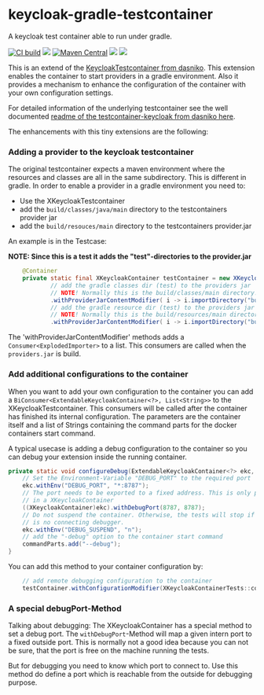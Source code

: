 # keycloak-gradle-testcontainer
A keycloak test container able to run under gradle. 

[![CI build](https://github.com/carstenSpraener/keycloak-gradle-testcontainer/actions/workflows/gradle.yml/badge.svg)](https://github.com/carstenSpraener/keycloak-gradle-testcontainer/actions/workflows/gradle.yml)
![](https://img.shields.io/github/v/release/carstenSpraener/keycloak-gradle-testcontainer?label=Release)
[![Maven Central](https://img.shields.io/maven-central/v/com.github.carstenSpraener/keycloak-gradle-testcontainer.svg?label=Maven%20Central)](https://search.maven.org/search?q=g:%22com.github.carstenSpraener%22%20AND%20a:%22keycloak-gradle-testcontainer%22)
![](https://img.shields.io/github/license/carstenSpraener/keycloak-gradle-testcontainer?label=License)
![](https://img.shields.io/badge/Keycloak-22.0-blue)


This is an extend of the [KeycloakTestcontainer from dasniko](https://github.com/dasniko/testcontainers-keycloak). This extension enables the container to start providers in a gradle environment. Also it provides a mechanism to enhance the configuration of the container with your own configuration settings.

For detailed information of the underlying testcontainer see the well documented [readme of the testcontainer-keycloak from dasniko here](https://github.com/dasniko/testcontainers-keycloak/blob/main/README.md).

The enhancements with this tiny extensions are the following:

### Adding a provider to the keycloak testcontainer

The original testcontainer expects a maven environment where the resources and classes are all in the same subdirectory. This is different in gradle. In order to enable a provider in a gradle environment you need to:

* Use the XKeycloakTestcontainer
* add the `build/classes/java/main` directory to the testcontainers provider jar
* add the `build/resouces/main` directory to the testcontainers provider.jar

An example is in the Testcase:

__NOTE: Since this is a test it adds the "test"-directories to the provider.jar__

```java
    @Container
    private static final XKeycloakContainer testContainer = new XKeycloakContainer()
            // add the gradle classes dir (test) to the providers jar
            // NOTE! Normally this is the build/classes/main directory!
            .withProviderJarContentModifier( i -> i.importDirectory("build/classes/java/test"))
            // add the gradle resource dir (test) to the providers jar
            // NOTE! Normally this is the build/resources/main directory!
            .withProviderJarContentModifier( i -> i.importDirectory("build/resources/test"))

```

The 'withProviderJarContentModifier' methods adds a `Consumer<ExplodedImporter>` to a list. This consumers are called when
the `providers.jar` is build.

### Add additional configurations to the container

When you want to add your own configuration to the container you can add a `BiConsumer<ExtendableKeycloakContainer<?>, List<String>>` to the XKeycloakTestcontainer. This consumers will be called after the container has finished its internal configuration. The parameters are the container itself and a list of Strings containing the command parts for the docker containers start command.

A typical usecase is adding a debug configuration to the container so you can debug your extension inside the running container.
```java
private static void configureDebug(ExtendableKeycloakContainer<?> ekc, List<String> commandParts) {
    // Set the Environment-Variable "DEBUG_PORT" to the required port
    ekc.withEnv("DEBUG_PORT", "*:8787");
    // The port needs to be exported to a fixed address. This is only possible
    // in a XKeycloakContainer
    ((XKeycloakContainer)ekc).withDebugPort(8787, 8787);
    // Do not suspend the container. Otherwise, the tests will stop if there
    // is no connecting debugger.
    ekc.withEnv("DEBUG_SUSPEND", "n");
    // add the "-debug" option to the container start command
    commandParts.add("--debug");
}
```
You can add this method to your container configuration by:

```java
    // add remote debugging configuration to the container
    testContainer.withConfigurationModifier(XKeycloakContainerTests::configureDebug)
```
### A special debugPort-Method

Talking about debugging: The XKeycloakContainer has a special method to set a debug port. The `withDebugPort`-Method will map a given intern port to a fixed outside port. This is normally not a good idea because you can not be sure, that the port is free on the machine running the tests. 

But for debugging you need to know which port to connect to. Use this method do define a port which is reachable from the outside for debugging purpose.
